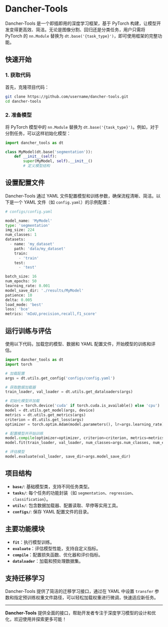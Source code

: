 # Dancher-Tools

Dancher-Tools 是一个即插即用的深度学习框架，基于 PyTorch 构建，让模型开发变得更高效、简洁。无论是图像分割、回归还是分类任务，用户只需将 PyTorch 的 `nn.Module` 替换为 `dt.base('{task_type}')`，即可使用框架的完整功能。

## 快速开始

### 1. 获取代码

首先，克隆项目代码：

```bash
git clone https://github.com/username/dancher-tools.git
cd dancher-tools
```

### 2. 准备模型

将 PyTorch 模型中的 `nn.Module` 替换为 `dt.base('{task_type}')`。例如，对于分割任务，可以这样初始化模型：

```python
import dancher_tools as dt

class MyModel(dt.base('segmentation')):
    def __init__(self):
        super(MyModel, self).__init__()
        # 定义模型结构
```

## 设置配置文件

Dancher-Tools 通过 YAML 文件配置模型和训练参数，确保流程清晰、简洁。以下是一个 YAML 文件（如 `config.yaml`）的示例配置：

```python
# configs/config.yaml

model_name: 'MyModel'
type: 'segmentation'
img_size: 224
num_classes: 1
datasets:
  - name: 'my_dataset'
    path: 'data/my_dataset'
    train:
      - 'train'
    test:
      - 'test'

batch_size: 16
num_epochs: 50
learning_rate: 0.001
model_save_dir: './results/MyModel'
patience: 10
delta: 0.005
load_mode: 'best'
loss: 'bce'
metrics: 'mIoU,precision,recall,f1_score'
```

## 运行训练与评估

使用以下代码，加载您的模型、数据和 YAML 配置文件，开始模型的训练和评估。

```python
import dancher_tools as dt
import torch

# 加载配置
args = dt.utils.get_config('configs/config.yaml')

# 获取数据加载器
train_loader, val_loader = dt.utils.get_dataloaders(args)

# 初始化模型并加载
device = torch.device('cuda' if torch.cuda.is_available() else 'cpu')
model = dt.utils.get_model(args, device)
metrics = dt.utils.get_metrics(args)
criterion = dt.utils.get_loss(args)
optimizer = torch.optim.Adam(model.parameters(), lr=args.learning_rate)

# 配置模型并开始训练
model.compile(optimizer=optimizer, criterion=criterion, metrics=metrics)
model.fit(train_loader, val_loader, num_classes=args.num_classes, num_epochs=args.num_epochs)

# 评估模型
model.evaluate(val_loader, save_dir=args.model_save_dir)
```

## 项目结构

- **`base/`**: 基础模型类，支持不同任务类型。
- **`tasks/`**: 每个任务的功能封装（如 `segmentation`、`regression`、`classification`）。
- **`utils/`**: 包含数据加载器、配置读取、早停等实用工具。
- **`configs/`**: 保存 YAML 配置文件的目录。

## 主要功能模块

- **`fit`**：执行模型训练。
- **`evaluate`**：评估模型性能，支持自定义指标。
- **`compile`**：配置损失函数、优化器和评价指标。
- **`dataloader`**：加载和预处理数据集。

## 支持迁移学习

Dancher-Tools 提供了简洁的迁移学习接口，通过在 YAML 中设置 `transfer` 参数和指定预训练权重文件路径，可以轻松加载权重进行微调，快速适应新任务。

---

**Dancher-Tools** 提供全面的接口，帮助开发者专注于深度学习模型的设计和优化，欢迎使用并探索更多可能！
